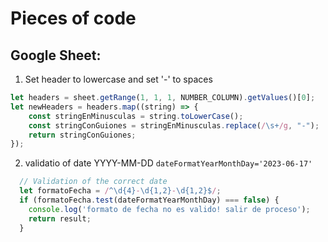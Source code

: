 # Pieces of code

## Google Sheet:

1. Set header to lowercase and set '-' to spaces

```js
let headers = sheet.getRange(1, 1, 1, NUMBER_COLUMN).getValues()[0];
let newHeaders = headers.map((string) => {
    const stringEnMinusculas = string.toLowerCase();
    const stringConGuiones = stringEnMinusculas.replace(/\s+/g, "-");
    return stringConGuiones;
});
```

2. validatio of date YYYY-MM-DD `dateFormatYearMonthDay='2023-06-17'`

```js
  // Validation of the correct date
  let formatoFecha = /^\d{4}-\d{1,2}-\d{1,2}$/;  
  if (formatoFecha.test(dateFormatYearMonthDay) === false) {
    console.log('formato de fecha no es valido! salir de proceso');
    return result;
  }
```
